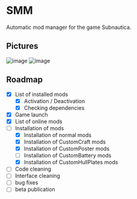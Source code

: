 # SMM
Automatic mod manager for the game Subnautica.

Pictures
---
![image](https://user-images.githubusercontent.com/57094476/121049346-e7fd1e80-c7b7-11eb-85b3-db1ff97c894b.png)
![image](https://user-images.githubusercontent.com/57094476/121049419-f5b2a400-c7b7-11eb-9d23-9004acc36050.png)

Roadmap
---
   - [x] List of installed mods
       - [x] Activation / Deactivation
       - [x] Checking dependencies
   - [x] Game launch
   - [x] List of online mods
   - [ ] Installation of mods
       - [x] Installation of normal mods
       - [x] Installation of CustomCraft mods
       - [x] Installation of CustomPoster mods
       - [ ] Installation of CustomBattery mods
       - [x] Installation of CustomHullPlates mods
   - [ ] Code cleaning
   - [ ] Interface cleaning
   - [ ] bug fixes
   - [ ] beta publication
